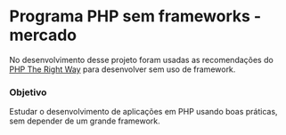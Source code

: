 # Programa PHP sem frameworks - mercado

No desenvolvimento desse projeto foram usadas as recomendações do [PHP The Right Way](http://phptherightway.com/) para desenvolver sem uso de framework. 

### Objetivo

Estudar o desenvolvimento de aplicações em PHP usando boas práticas, sem depender de um grande framework.
